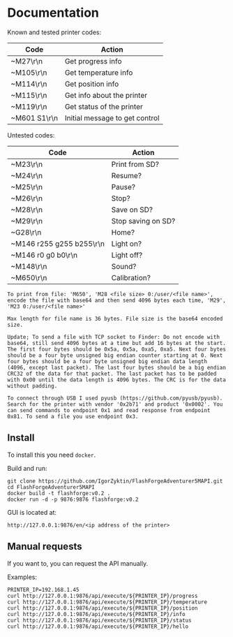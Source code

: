 # Documentation

Known and tested printer codes:

| Code         | Action                         |
|--------------|--------------------------------|
| ~M27\r\n     | Get progress info              |
| ~M105\r\n    | Get temperature info           |
| ~M114\r\n    | Get position info              |
| ~M115\r\n    | Get info about the printer     |
| ~M119\r\n    | Get status of the printer      |
| ~M601 S1\r\n | Initial message to get control |

Untested codes:

| Code                     | Action             |
|--------------------------|--------------------|
| ~M23\r\n                 | Print from SD?     |
| ~M24\r\n                 | Resume?            |
| ~M25\r\n                 | Pause?             |
| ~M26\r\n                 | Stop?              |
| ~M28\r\n                 | Save on SD?        |
| ~M29\r\n                 | Stop saving on SD? |
| ~G28\r\n                 | Home?              |
| ~M146 r255 g255 b255\r\n | Light on?          |
| ~M146 r0 g0 b0\r\n       | Light off?         |
| ~M148\r\n                | Sound?             |
| ~M650\r\n                | Calibration?       |

```
To print from file: 'M650', 'M28 <file size> 0:/user/<file name>', encode the file with base64 and then send 4096 bytes each time, 'M29', 'M23 0:/user/<file name>'

Max length for file name is 36 bytes. File size is the base64 encoded size.

Update; To send a file with TCP socket to Finder: Do not encode with base64, still send 4096 bytes at a time but add 16 bytes at the start. The first four bytes should be 0x5a, 0x5a, 0xa5, 0xa5. Next four bytes should be a four byte unsigned big endian counter starting at 0. Next four bytes should be a four byte unsigned big endian data length (4096, except last packet). The last four bytes should be a big endian CRC32 of the data for that packet. The last packet has to be padded with 0x00 until the data length is 4096 bytes. The CRC is for the data without padding.

To connect through USB I used pyusb (https://github.com/pyusb/pyusb). Search for the printer with vendor '0x2b71' and product '0x0002'. You can send commands to endpoint 0x1 and read response from endpoint 0x81. To send a file you use endpoint 0x3.
```

## Install

To install this you need `docker`.

Build and run:

```shell
git clone https://github.com/IgorZyktin/FlashForgeAdventurer5MAPI.git
cd FlashForgeAdventurer5MAPI
docker build -t flashforge:v0.2 .
docker run -d -p 9876:9876 flashforge:v0.2
```

GUI is located at:

```shell
http://127.0.0.1:9876/en/<ip address of the printer>
```

## Manual requests

If you want to, you can request the API manually.

Examples:

```shell
PRINTER_IP=192.168.1.45
curl http://127.0.0.1:9876/api/execute/${PRINTER_IP}/progress
curl http://127.0.0.1:9876/api/execute/${PRINTER_IP}/temperature
curl http://127.0.0.1:9876/api/execute/${PRINTER_IP}/position
curl http://127.0.0.1:9876/api/execute/${PRINTER_IP}/info
curl http://127.0.0.1:9876/api/execute/${PRINTER_IP}/status
curl http://127.0.0.1:9876/api/execute/${PRINTER_IP}/hello
```
